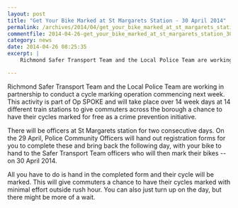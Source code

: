 ```yaml
---
layout: post
title: "Get Your Bike Marked at St Margarets Station - 30 April 2014"
permalink: /archives/2014/04/get_your_bike_marked_at_st_margarets_station_30_ap.html
commentfile: 2014-04-26-get_your_bike_marked_at_st_margarets_station_30_ap
category: news
date: 2014-04-26 08:25:35
excerpt: |
    Richmond Safer Transport Team and the Local Police Team are working in partnership to conduct a cycle marking operation commencing next week. This activity is part of Op SPOKE and will take place over 14 week days at 14 different train stations to give commuters across the borough a chance to have their cycles marked for free as a crime prevention initiative.

---
```


Richmond Safer Transport Team and the Local Police Team are working in partnership to conduct a cycle marking operation commencing next week. This activity is part of Op SPOKE and will take place over 14 week days at 14 different train stations to give commuters across the borough a chance to have their cycles marked for free as a crime prevention initiative.

There will be officers at St Margarets station for two consecutive days. On the 29 April, Police Community Officers will hand out registration forms for you to complete these and bring back the following day, with your bike to hand to the Safer Transport Team officers who will then mark their bikes -- on 30 April 2014.

All you have to do is hand in the completed form and their cycle will be marked. This will give commuters a chance to have their cycles marked with minimal effort outside rush hour. You can also just turn up on the day, but there might be more of a wait.
